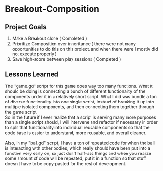﻿# Breakout-Composition

## Project Goals
1. Make a Breakout clone ( Completed )
2. Prioritize Composition over inheritance ( there were not many opportunities to do this on this project, and when there were I mostly did not execute properly )
3. Save high-score between play sessions ( Completed )

## Lessons Learned
The "game.gd" script for this game does way too many functions. What it should be doing is connecting a bunch of different functionality of the components under it in a relatively short script. What I did was bundle a ton of diverse functionality into one single script, instead of breaking it up into multiple isolated components, and then connecting them together through the game script.\
So in the future if I ever realize that a script is serving many more purposes than a single script should, I will intervene and refactor if necessary in order to split that functionality into individual reusable components so that the code base is easier to understand, more reusable, and overall cleaner.\
\
Also, in my "ball.gd" script, I have a ton of repeated code for when the ball is interacting with other bodies, which really should have been put into a function very early on, so just don't half-ass things and when you realize some amount of code will be repeated, put it in a function so that stuff doesn't have to be copy-pasted for the rest of development.
